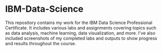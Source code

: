 # IBM-Data-Science
This repository contains my work for the IBM Data Science Professional Certificate. It includes various labs and assignments covering topics such as data analysis, machine learning, data visualization, and more. I've also included screenshots of my completed labs and outputs to show progress and results throughout the course.

